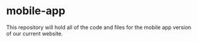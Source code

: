 # mobile-app
This repository will hold all of the code and files for the mobile app version of our current website.
